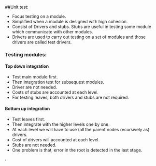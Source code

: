 ##Unit test:

* Focus testing on a module.
* Simplified when a module is designed with high cohesion.
* Consist of Drivers and stubs. Stubs are useful in testing some module which communicate with other modules.
* Drivers are used to carry out testing on a set of modules and those drivers are called test drivers.


### Testing modules:
#### Top down integration
* Test main module first.
* Then integration test for subsequest modules.
* Driver are not needed.
* Costs of stubs are accounted at each level.
* For testing leaves, both drivers and stubs are not required.
#### Bottum up integration
* Test leaves first.
* Then integrate with the higher levels one by one.
* At each level we will have to use (all the parent nodes recursively as) drivers.
* Cost of drivers will accounted at each level.
* Stubs are not needed.
* One problem is that, error in the root is detected in the last stage.

:

